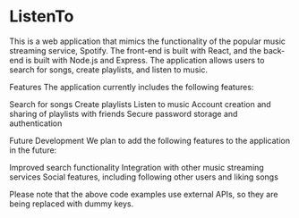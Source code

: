 # ListenTo

This is a web application that mimics the functionality of the popular music streaming service, Spotify. The front-end is built with React, and the back-end is built with Node.js and Express. The application allows users to search for songs, create playlists, and listen to music.

Features
The application currently includes the following features:

Search for songs
Create playlists
Listen to music
Account creation and sharing of playlists with friends
Secure password storage and authentication

Future Development
We plan to add the following features to the application in the future:

Improved search functionality
Integration with other music streaming services
Social features, including following other users and liking songs



Please note that the above code examples use external APIs, so they are being replaced with dummy keys.
